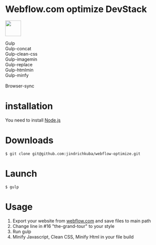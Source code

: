 # Webflow.com optimize DevStack
<p><img width="50" src="https://raw.githubusercontent.com/gulpjs/artwork/master/gulp-2x.png" style="max-width:100%;">
</p>
Gulp <br />
Gulp-concat <br />
Gulp-clean-css <br />
Gulp-imagemin <br />
Gulp-replace <br />
Gulp-htmlmin <br />
Gulp-minfy<br />
<br />
Browser-sync

# installation 
You need to install <a href="http://nodejs.org" target="_blank">Node.js</a>

# Downloads
<pre><code>$ git clone git@github.com:jindrichkuba/webflow-optimize.git</code></pre>

# Launch
<pre><code>$ gulp</code></pre>

# Usage
1) Export your website from <a href="http://webflow.com" target="_blank">webflow.com</a> and save files to main path<br />
2) Change line in #16 "the-grand-tour" to your style <br />
3) Run gulp <br />
4) Minify Javascript, Clean CSS, Minify Html in your file build
